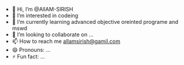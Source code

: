 - 👋 Hi, I’m @AllAM-SIRISH
- 👀 I’m interested in codeing
- 🌱 I’m currently learning advanced objective oreinted programe and mswd
- 💞️ I’m looking to collaborate on ...
- 📫 How to reach me allamsirish@gamil.com
- 😄 Pronouns: ...
- ⚡ Fun fact: ...

<!---
AllAM-SIRISH/AllAM-SIRISH is a ✨ special ✨ repository because its `README.md` (this file) appears on your GitHub profile.
You can click the Preview link to take a look at your changes.
--->

